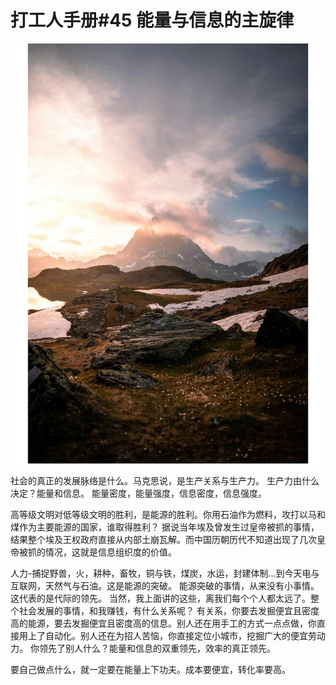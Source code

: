 # 打工人手册#45 能量与信息的主旋律

 ![](img/80a6f439-76f8-469c-9487-e815187267ed.jpg)

社会的真正的发展脉络是什么。马克思说，是生产关系与生产力。
生产力由什么决定？能量和信息。
能量密度，能量强度，信息密度，信息强度。

高等级文明对低等级文明的胜利，是能源的胜利。你用石油作为燃料，攻打以马和煤作为主要能源的国家，谁取得胜利？
据说当年埃及曾发生过皇帝被抓的事情，结果整个埃及王权政府直接从内部土崩瓦解。而中国历朝历代不知道出现了几次皇帝被抓的情况，这就是信息组织度的价值。

人力-捕捉野兽，火，耕种，畜牧，铜与铁，煤炭，水运，封建体制...到今天电与互联网，天然气与石油。这是能源的突破。
能源突破的事情，从来没有小事情。这代表的是代际的领先。
当然，我上面讲的这些，离我们每个个人都太远了。整个社会发展的事情，和我赚钱，有什么关系呢？
有关系，你要去发掘便宜且密度高的能源，要去发掘便宜且密度高的信息。别人还在用手工的方式一点点做，你直接用上了自动化。别人还在为招人苦恼，你直接定位小城市，挖掘广大的便宜劳动力。
你领先了别人什么？能量和信息的双重领先，效率的真正领先。

要自己做点什么，就一定要在能量上下功夫。成本要便宜，转化率要高。
